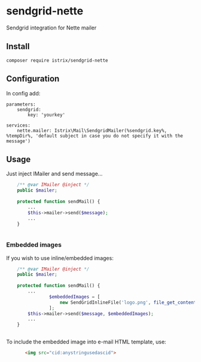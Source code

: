 # sendgrid-nette
Sendgrid integration for Nette mailer

## Install
```
composer require istrix/sendgrid-nette
```

## Configuration
In config add:

```
parameters:
	sendgrid:
		key: 'yourkey'

services:
	nette.mailer: Istrix\Mail\SendgridMailer(%sendgrid.key%, %tempDir%, 'default subject in case you do not specify it with the message')
```

## Usage
Just inject IMailer and send message...

```php
	/** @var IMailer @inject */
	public $mailer;
	
	protected function sendMail() {
		...
		$this->mailer->send($message);
		...
	}
	
```

### Embedded images

If you wish to use inline/embedded images:

```php
	/** @var IMailer @inject */
	public $mailer;
	
	protected function sendMail() {
		...
                $embeddedImages = [
                    new SendGridInlineFile('logo.png', file_get_contents('logo.png'), 'image/png', 'anystringusedascid')
                ];
		$this->mailer->send($message, $embeddedImages);
		...
	}
	
```

To include the embedded image into e-mail HTML template, use:

```html
       <img src="cid:anystringusedascid">
```